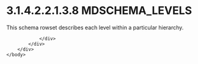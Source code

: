 <html dir="LTR" xmlns:mshelp="http://msdn.microsoft.com/mshelp" xmlns:ddue="http://ddue.schemas.microsoft.com/authoring/2003/5" xmlns:xlink="http://www.w3.org/1999/xlink" xmlns:tool="http://www.microsoft.com/tooltip">
    <head>
        <meta http-equiv="Content-Type" content="text/html; CHARSET=utf-8"></meta>
        <meta name="save" content="history"></meta>
        <title>3.1.4.2.2.1.3.8 MDSCHEMA_LEVELS</title>
        <xml>
            <mshelp:toctitle title="3.1.4.2.2.1.3.8 MDSCHEMA_LEVELS"></mshelp:toctitle>
            <mshelp:rltitle title="[MS-SSAS]: MDSCHEMA_LEVELS"></mshelp:rltitle>
            <mshelp:keyword index="A" term="bf5b4bd4-b5db-406b-b830-b3720e890b4a"></mshelp:keyword>
            <mshelp:attr name="DCSext.ContentType" value="open specification"></mshelp:attr>
            <mshelp:attr name="AssetID" value="bf5b4bd4-b5db-406b-b830-b3720e890b4a"></mshelp:attr>
            <mshelp:attr name="TopicType" value="kbRef"></mshelp:attr>
            <mshelp:attr name="DCSext.Title" value="[MS-SSAS]: MDSCHEMA_LEVELS" />
        </xml>
    </head>
    <body>
        <div id="header">
            <h1 class="heading">3.1.4.2.2.1.3.8 MDSCHEMA_LEVELS</h1>
        </div>
        <div id="mainSection">
            <div id="mainBody">
                <div id="allHistory" class="saveHistory"></div>
                <div id="sectionSection0" class="section" name="collapseableSection">
                    

<p>This schema rowset describes each level within a particular
hierarchy.</p>


                </div>
            </div>
        </div>
    </body>
</html>